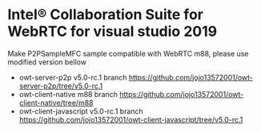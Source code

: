 # Intel® Collaboration Suite for WebRTC for visual studio 2019
Make P2PSampleMFC sample compatible with WebRTC m88, please use modified version bellow
- owt-server-p2p v5.0-rc.1 branch
https://github.com/jojo13572001/owt-server-p2p/tree/v5.0-rc.1
- owt-client-native m88 branch
https://github.com/jojo13572001/owt-client-native/tree/m88
- owt-client-javascript v5.0-rc.1 branch
https://github.com/jojo13572001/owt-client-javascript/tree/v5.0-rc.1
